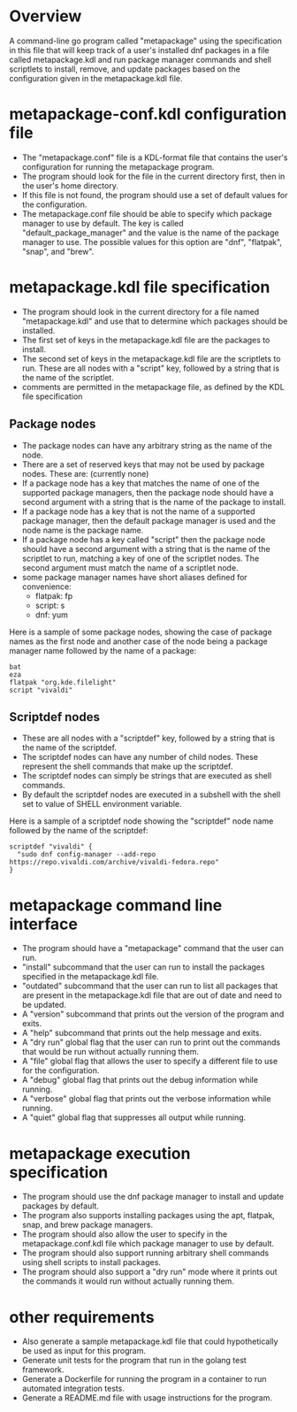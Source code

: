 # Overview
A command-line go program called "metapackage" using the specification in this file that will keep track of a user's installed dnf packages in a file called metapackage.kdl and run package manager commands and shell scriptlets to install, remove, and update packages based on the configuration given in the metapackage.kdl file.

# metapackage-conf.kdl configuration file
- The "metapackage.conf" file is a KDL-format file that contains the user's configuration for running the metapackage program. 
- The program should look for the file in the current directory first, then in the user's home directory.
- If this file is not found, the program should use a set of default values for the configuration.
- The metapackage.conf file should be able to specify which package manager to use by default. The key is called "default_package_manager" and the value is the name of the package manager to use. The possible values for this option are "dnf", "flatpak", "snap", and "brew".

# metapackage.kdl file specification
- The program should look in the current directory for a file named "metapackage.kdl" and use that to determine which packages should be installed.
- The first set of keys in the metapackage.kdl file are the packages to install.
- The second set of keys in the metapackage.kdl file are the scriptlets to run. These are all nodes with a "script" key, followed by a string that is the name of the scriptlet.
- comments are permitted in the metapackage file, as defined by the KDL file specification


## Package nodes
- The package nodes can have any arbitrary string as the name of the node.
- There are a set of reserved keys that may not be used by package nodes. These are: (currently none)
- If a package node has a key that matches the name of one of the supported package managers, then the package node should have a second argument with a string that is the name of the package to install.
- If a package node has a key that is not the name of a supported package manager, then the default package manager is used and the node name is the package name.
- If a package node has a key called "script" then the package node should have a second argument with a string that is the name of the scriptlet to run, matching a key of one of the scriptlet nodes. The second argument must match the name of a scriptlet node.
- some package manager names have short aliases defined for convenience:
    - flatpak: fp
    - script: s
    - dnf: yum

Here is a sample of some package nodes, showing the case of package names as the first node and another case of the node being a package manager name followed by the name of a package:

```
bat
eza
flatpak "org.kde.filelight"
script "vivaldi"
```


## Scriptdef nodes
- These are all nodes with a "scriptdef" key, followed by a string that is the name of the scriptdef.
- The scriptdef nodes can have any number of child nodes. These represent the shell commands that make up the scriptdef.
- The scriptdef nodes can simply be strings that are executed as shell commands.
- By default the scriptdef nodes are executed in a subshell with the shell set to value of SHELL environment variable.

Here is a sample of a scriptdef node showing the "scriptdef" node name followed by the name of the scriptdef:

```
scriptdef "vivaldi" {
  "sudo dnf config-manager --add-repo https://repo.vivaldi.com/archive/vivaldi-fedora.repo"
}
```

# metapackage command line interface
- The program should have a "metapackage" command that the user can run.
- "install" subcommand that the user can run to install the packages specified in the metapackage.kdl file.
- "outdated" subcommand that the user can run to list all packages that are present in the metapackage.kdl file that are out of date and need to be updated.
- A "version" subcommand that prints out the version of the program and exits.
- A "help" subcommand that prints out the help message and exits.
- A "dry run" global flag that the user can run to print out the commands that would be run without actually running them.
- A "file" global flag that allows the user to specify a different file to use for the configuration.
- A "debug" global flag that prints out the debug information while running.
- A "verbose" global flag that prints out the verbose information while running.
- A "quiet" global flag that suppresses all output while running.

# metapackage execution specification
- The program should use the dnf package manager to install and update packages by default.
- The program also supports installing packages using the apt, flatpak, snap, and brew package managers.
- The program should also allow the user to specify in the metapackage.conf.kdl file which package manager to use by default.
- The program should also support running arbitrary shell commands using shell scripts to install packages.
- The program should also support a "dry run" mode where it prints out the commands it would run without actually running them.

# other requirements
- Also generate a sample metapackage.kdl file that could hypothetically be used as input for this program.
- Generate unit tests for the program that run in the golang test framework.
- Generate a Dockerfile for running the program in a container to run automated integration tests.
- Generate a README.md file with usage instructions for the program.